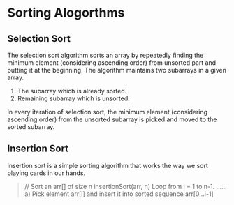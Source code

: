 # Sorting Alogorthms

## Selection Sort

The selection sort algorithm sorts an array by repeatedly finding the minimum element (considering ascending order) from unsorted part and putting it at the beginning. The algorithm maintains two subarrays in a given array.

1) The subarray which is already sorted.
2) Remaining subarray which is unsorted.

In every iteration of selection sort, the minimum element (considering ascending order) from the unsorted subarray is picked and moved to the sorted subarray.

## Insertion Sort

Insertion sort is a simple sorting algorithm that works the way we sort playing cards in our hands.

> // Sort an arr[] of size n
insertionSort(arr, n)
Loop from i = 1 to n-1.
……a) Pick element arr[i] and insert it into sorted sequence arr[0…i-1]
